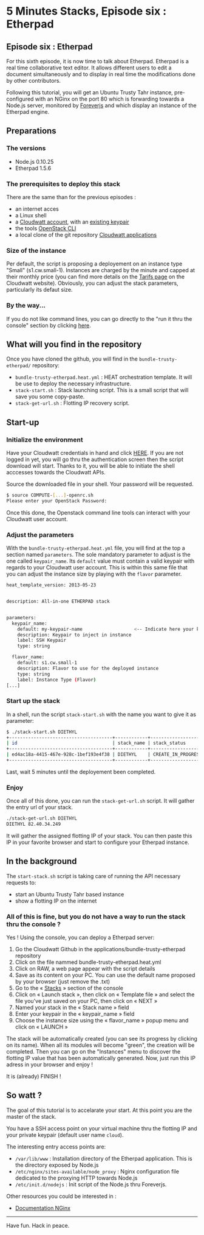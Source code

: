 # 5 Minutes Stacks, Episode six : Etherpad

## Episode six : Etherpad

For this sixth episode, it is now time to talk about Etherpad. Etherpad is a real time collaborative text editor. It allows different users to edit a document simultaneously and to display in real time the modifications done by other contributors.

Following this tutorial, you will get an Ubuntu Trusty Tahr instance, pre-configured with an NGinx on the port 80 which is forwarding towards a Node.js server, monitored by [Foreverjs](https://github.com/foreverjs/forever) and which display an instance of the Etherpad engine.

## Preparations

### The versions

* Node.js 0.10.25
* Etherpad 1.5.6

### The prerequisites to deploy this stack

There are the same than for the previous episodes :

* an internet acces
* a Linux shell
* a [Cloudwatt account](https://www.cloudwatt.com/authentification), with an [existing keypair](https://console.cloudwatt.com/project/access_and_security/?tab=access_security_tabs__keypairs_tab)
* the tools [OpenStack CLI](http://docs.openstack.org/cli-reference/content/install_clients.html)
* a local clone of the git repository [Cloudwatt applications](https://github.com/cloudwatt/applications)

### Size of the instance

Per default, the script is proposing a deployement on an instance type "Small" (s1.cw.small-1). Instances are charged by the minute and capped at their monthly price (you can find more details on the [Tarifs page](https://www.cloudwatt.com/fr/produits/tarifs.html) on the Cloudwatt website). Obviously, you can adjust the stack parameters, particularly its defaut size.

### By the way...

If you do not like command lines, you can go directly to the "run it thru the console" section by clicking [here](#console). 

## What will you find in the repository

Once you have cloned the github, you will find in the `bundle-trusty-etherpad/` repository:

* `bundle-trusty-etherpad.heat.yml` : HEAT orchestration template. It will be use to deploy the necessary infrastructure.
* `stack-start.sh` : Stack launching script. This is a small script that will save you some copy-paste.
* `stack-get-url.sh` : Flotting IP recovery script.

## Start-up

### Initialize the environment

Have your Cloudwatt credentials in hand and click [HERE](https://console.cloudwatt.com/project/access_and_security/api_access/openrc/). 
If you are not logged in yet, you will go thru the authentication screen then the script download will start. Thanks to it, you will be able to initiate the shell acccesses towards the Cloudwatt APIs.

Source the downloaded file in your shell. Your password will be requested. 

~~~ bash
$ source COMPUTE-[...]-openrc.sh
Please enter your OpenStack Password:

~~~

Once this done, the Openstack command line tools can interact with your Cloudwatt user account.

### Adjust the parameters

With the `bundle-trusty-etherpad.heat.yml` file, you will find at the top a section named `parameters`. The sole mandatory parameter to adjust is the one called `keypair_name`. 
Its `default` value must contain a valid keypair with regards to your Cloudwatt user account. 
This is within this same file that you can adjust the instance size by playing with the `flavor` parameter.

~~~ bash
heat_template_version: 2013-05-23


description: All-in-one ETHERPAD stack


parameters:
  keypair_name:
    default: my-keypair-name                   <-- Indicate here your keypair
    description: Keypair to inject in instance
    label: SSH Keypair
    type: string

  flavor_name:
    default: s1.cw.small-1
    description: Flavor to use for the deployed instance
    type: string
    label: Instance Type (Flavor)
[...]
~~~

### Start up the stack

In a shell, run the script `stack-start.sh` with the name you want to give it as parameter:

~~~ bash
$ ./stack-start.sh DIETHYL
+--------------------------------------+------------+--------------------+----------------------+
| id                                   | stack_name | stack_status       | creation_time        |
+--------------------------------------+------------+--------------------+----------------------+
| ed4ac18a-4415-467e-928c-1bef193e4f38 | DIETHYL    | CREATE_IN_PROGRESS | 2015-04-21T08:29:45Z |
+--------------------------------------+------------+--------------------+----------------------+
~~~

Last, wait 5 minutes until the deployement been completed.

### Enjoy

Once all of this done, you can run the `stack-get-url.sh` script. It will gather the entry url of your stack.

~~~ bash
./stack-get-url.sh DIETHYL
DIETHYL 82.40.34.249
~~~

It will gather the assigned flotting IP of your stack. You can then paste this IP in your favorite browser and start to configure your Etherpad instance.

## In the background

The  `start-stack.sh` script is taking care of running the API necessary requests to: 
* start an Ubuntu Trusty Tahr based instance
* show a flotting IP on the internet

<a name="console" />

### All of this is fine, but you do not have a way to run the stack thru the console ?

Yes ! Using the console, you can deploy a Etherpad server:

1.	Go the Cloudwatt Github in the applications/bundle-trusty-etherpad repository
2.	Click on the file nammed bundle-trusty-etherpad.heat.yml
3.	Click on RAW, a web page appear with the script details
4.	Save as its content on your PC. You can use the default name proposed by your browser (just remove the .txt)
5.  Go to the « [Stacks](https://console.cloudwatt.com/project/stacks/) » section of the console
6.	Click on « Launch stack », then click on « Template file » and select the file you've just saved on your PC, then click on « NEXT »
7.	Named your stack in the « Stack name » field
8.	Enter your keypair in the « keypair_name » field
9.	Choose the instance size using the « flavor_name » popup menu and click on « LAUNCH »

The stack will be automatically created (you can see its progress by clicking on its name). When all its modules will become "green", the creation will be completed. Then you can go on the "Instances" menu to discover the flotting IP value that has been automatically generated. Now, just run this IP adress in your browser and enjoy !

It is (already) FINISH !

## So watt ?

The goal of this tutorial is to accelarate your start. At this point you are the master of the stack.

You have a SSH access point on your virtual machine thru the flotting IP and your private keypair (default user name `cloud`).

The interesting entry access points are:

- `/var/lib/www` : Installation directory of the Etherpad application. This is the directory exposed by Node.js
- `/etc/nginx/sites-available/node_proxy` : Nginx configuration file dedicated to the proxying HTTP towards Node.js
- `/etc/init.d/nodejs` : Init script of the Node.js thru Foreverjs.

Other resources you could be interested in :

* [Documentation NGinx](http://nginx.org/en/docs/)


-----
Have fun. Hack in peace.
